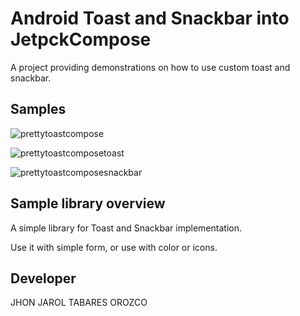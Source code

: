 Android Toast and Snackbar into JetpckCompose
==================================

A project providing demonstrations on how to use custom toast and snackbar.

Samples
-------

![prettytoastcompose](https://github.com/jhon1985t/PrettyToastCompose/assets/36683695/aa4237c5-e520-4e5e-a2eb-83e26dd3f67f)

![prettytoastcomposetoast](https://github.com/jhon1985t/PrettyToastCompose/assets/36683695/f9ca3b33-7708-41b6-b26a-d092426ae638)

![prettytoastcomposesnackbar](https://github.com/jhon1985t/PrettyToastCompose/assets/36683695/652c943e-9c8e-41fc-9506-bbaab810f63c)

Sample library overview
-------------------

A simple library for Toast and Snackbar implementation.

Use it with simple form, or use with color or icons.

Developer
--------------------

JHON JAROL TABARES OROZCO
